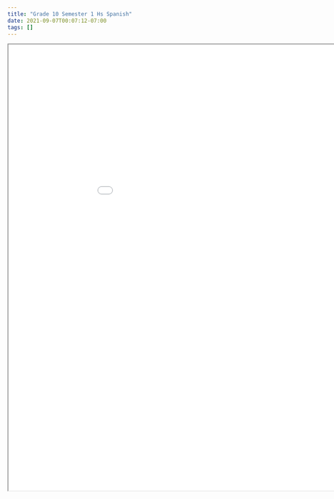 ```yaml
---
title: "Grade 10 Semester 1 Hs Spanish"
date: 2021-09-07T00:07:12-07:00
tags: []
---
```


<iframe src="/pdf/Grade-10/semester-1/hs-spanish.pdf" width="1000px" height="1000px">This browser does not support pdfs</iframe>
